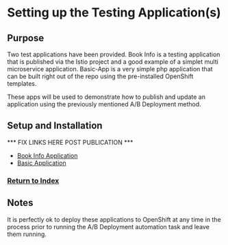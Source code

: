 # Setting up the Testing Application(s)

## Purpose
Two test applications have been provided. Book Info is a testing application that is published via the Istio project and a good example of a simplet multi microservice application.  Basic-App is a very simple php application that can be built right out of the repo using the pre-installed OpenShift templates.

These apps will be used to demonstrate how to publish and update an application using the previously mentioned A/B Deployment method.

## Setup and Installation
*** FIX LINKS HERE POST PUBLICATION ***
- [Book Info Application](../examples/bookinfo-app/README.md)
- [Basic Application](../examples/basic-app/README.md)

### [Return to Index](README.md)

## Notes
It is perfectly ok to deploy these applications to OpenShift at any time in the process prior to running the A/B Deployment automation task and leave them running.